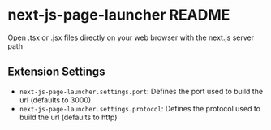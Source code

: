 # next-js-page-launcher README

Open .tsx or .jsx files directly on your web browser with the next.js server path

## Extension Settings

* `next-js-page-launcher.settings.port`: Defines the port used to build the url (defaults to 3000)
* `next-js-page-launcher.settings.protocol`: Defines the protocol used to build the url (defaults to http)